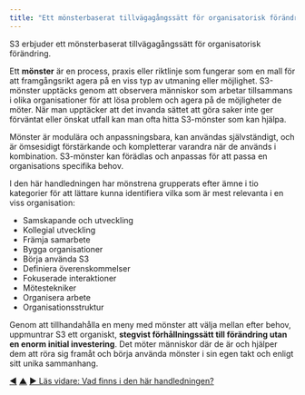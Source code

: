 ```yaml
---
title: "Ett mönsterbaserat tillvägagångssätt för organisatorisk förändring"
---
```



S3 erbjuder ett mönsterbaserat tillvägagångssätt för organisatorisk förändring.

Ett **mönster** är en process, praxis eller riktlinje som fungerar som en mall för att framgångsrikt agera på en viss typ av utmaning eller möjlighet. S3-mönster upptäcks genom att observera människor som arbetar tillsammans i olika organisationer för att lösa problem och agera på de möjligheter de möter. När man upptäcker att det invanda sättet att göra saker inte ger förväntat eller önskat utfall kan man ofta hitta S3-mönster som kan hjälpa.

Mönster är modulära och anpassningsbara, kan användas självständigt, och är ömsesidigt förstärkande och kompletterar varandra när de används i kombination. S3-mönster kan förädlas och anpassas för att passa en organisations specifika behov.

I den här handledningen har mönstrena grupperats efter ämne i tio kategorier för att lättare kunna identifiera vilka som är mest relevanta i en viss organisation:

- Samskapande och utveckling
- Kollegial utveckling
- Främja samarbete
- Bygga organisationer
- Börja använda S3
- Definiera överenskommelser
- Fokuserade interaktioner
- Mötestekniker
- Organisera arbete
- Organisationsstruktur

Genom att tillhandahålla en meny med mönster att välja mellan efter behov, uppmuntrar S3 ett organiskt, **stegvist förhållningssätt till förändring utan en enorm initial investering**. Det möter människor där de är och hjälper dem att röra sig framåt och börja använda mönster i sin egen takt och enligt sitt unika sammanhang.

<div class="bottom-nav">
<a href="how-does-s3-help.html" title="Tillbaka till: Hur kan Sociokrati 3.0 hjälpa?">◀</a> <a href="what-is-s3.html" title="Upp: Vad är Sociokrati 3.0?">▲</a> <a href="contents.html" title="Läs vidare: Vad finns i den här handledningen?">▶ Läs vidare: Vad finns i den här handledningen?</a>
</div>


<script type="text/javascript">
Mousetrap.bind('g n', function() {
    window.location.href = 'contents.html';
    return false;
});
</script>

